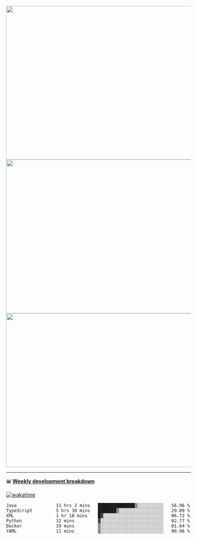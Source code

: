 <p float="left" align="middle"><img src="https://user-images.githubusercontent.com/56089155/195064669-12bd89bb-53c9-44b1-9fd8-993f93f585e1.png" width="600px" height="420px">
<img src="https://user-images.githubusercontent.com/56089155/195064706-c37aa3c8-f669-46c9-abba-1eadcbb910c5.png" width="600px" height="420px">
<img src="https://user-images.githubusercontent.com/56089155/195064753-0de674c7-4fc7-4831-a8a5-402e19cc77be.png" width="600px" height="420px"></p>

<hr />

**📊 [Weekly development breakdown](https://wakatime.com/@Ari24)**

[![wakatime](https://wakatime.com/badge/user/ca34c016-707f-4382-84cf-1823913a1423.svg)](https://wakatime.com/@ca34c016-707f-4382-84cf-1823913a1423)

<!--START_SECTION:waka-->

```text
Java               11 hrs 2 mins   ██████████████▒░░░░░░░░░░   56.96 %
TypeScript         5 hrs 38 mins   ███████▒░░░░░░░░░░░░░░░░░   29.09 %
XML                1 hr 18 mins    █▓░░░░░░░░░░░░░░░░░░░░░░░   06.72 %
Python             32 mins         ▓░░░░░░░░░░░░░░░░░░░░░░░░   02.77 %
Docker             19 mins         ▒░░░░░░░░░░░░░░░░░░░░░░░░   01.64 %
YAML               11 mins         ▒░░░░░░░░░░░░░░░░░░░░░░░░   00.96 %
```

<!--END_SECTION:waka-->
